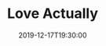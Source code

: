 ---
layout: screening

date: 2019-12-17T19:30:00
location: 03 MS 01 (TBC)

title: Love Actually
year: 2003
runtime: 2h 10m
backdrop: /uploads/love-actually-backdrop.jpg
poster: /uploads/love-actually-poster.jpg
trailer: https://www.youtube.com/watch?v=H9Z3_ifFheQ
overview: Follows seemingly unrelated people as their lives begin to intertwine while they fall in – and out – of love. Affections languish and develop as Christmas draws near.
genres:
  - Comedy
  - Romance
  - Drama
director: Richard Curtis
cast:
  - Hugh Grant
  - Colin Firth
  - Lúcia Moniz
---